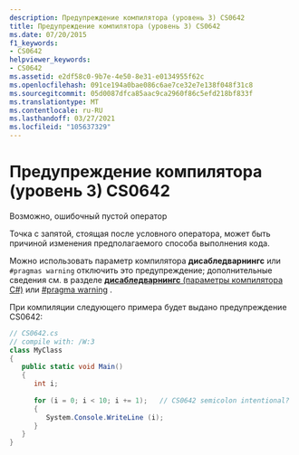 ```yaml
---
description: Предупреждение компилятора (уровень 3) CS0642
title: Предупреждение компилятора (уровень 3) CS0642
ms.date: 07/20/2015
f1_keywords:
- CS0642
helpviewer_keywords:
- CS0642
ms.assetid: e2df58c0-9b7e-4e50-8e31-e0134955f62c
ms.openlocfilehash: 091ce194a0bae086c6ae7ce32e7e138f048f31c8
ms.sourcegitcommit: 05d0087dfca85aac9ca2960f86c5efd218bf833f
ms.translationtype: MT
ms.contentlocale: ru-RU
ms.lasthandoff: 03/27/2021
ms.locfileid: "105637329"
---
```

# <a name="compiler-warning-level-3-cs0642"></a>Предупреждение компилятора (уровень 3) CS0642

Возможно, ошибочный пустой оператор  
  
 Точка с запятой, стоящая после условного оператора, может быть причиной изменения предполагаемого способа выполнения кода.  
  
 Можно использовать параметр компилятора **дисабледварнингс** или `#pragmas warning` отключить это предупреждение; дополнительные сведения см. в разделе [ **дисабледварнингс** (параметры компилятора C#)](../language-reference/compiler-options/errors-warnings.md#disabledwarnings) или [#pragma warning](../language-reference/preprocessor-directives.md#pragma-warning) .  
  
 При компиляции следующего примера будет выдано предупреждение CS0642:  
  
```csharp  
// CS0642.cs  
// compile with: /W:3  
class MyClass  
{  
   public static void Main()  
   {  
      int i;  
  
      for (i = 0; i < 10; i += 1);   // CS0642 semicolon intentional?  
      {  
         System.Console.WriteLine (i);  
      }  
   }  
}  
```
